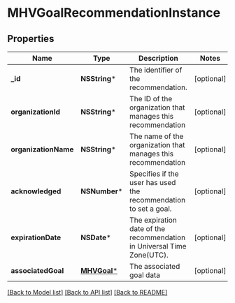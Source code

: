 # MHVGoalRecommendationInstance

## Properties
Name | Type | Description | Notes
------------ | ------------- | ------------- | -------------
**_id** | **NSString*** | The identifier of the recommendation. | [optional] 
**organizationId** | **NSString*** | The ID of the organization that manages this recommendation | [optional] 
**organizationName** | **NSString*** | The name of the organization that manages this recommendation | [optional] 
**acknowledged** | **NSNumber*** | Specifies if the user has used the recommendation to set a goal. | [optional] 
**expirationDate** | **NSDate*** | The expiration date of the recommendation in Universal Time Zone(UTC). | [optional] 
**associatedGoal** | [**MHVGoal***](MHVGoal.md) | The associated goal data | [optional] 

[[Back to Model list]](../README.md#documentation-for-models) [[Back to API list]](../README.md#documentation-for-api-endpoints) [[Back to README]](../README.md)


